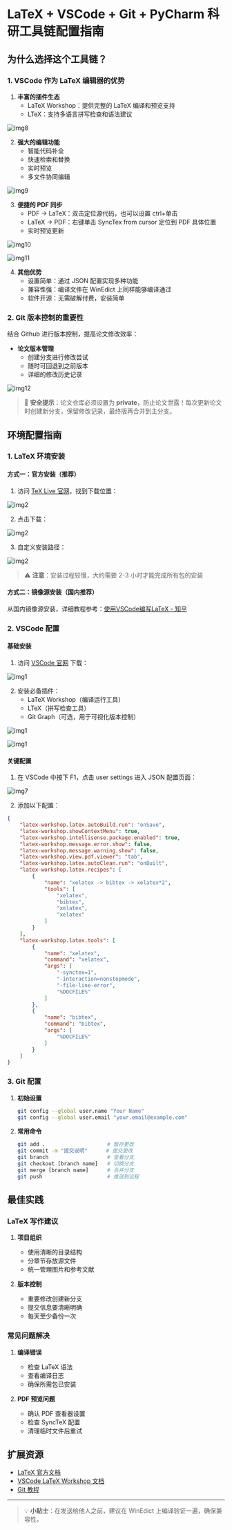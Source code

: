 # LaTeX + VSCode + Git + PyCharm 科研工具链配置指南

## 为什么选择这个工具链？

### 1. VSCode 作为 LaTeX 编辑器的优势

1. **丰富的插件生态**
   - LaTeX Workshop：提供完整的 LaTeX 编译和预览支持
   - LTeX：支持多语言拼写检查和语法建议

![img8](./imgs/img8.png)

2. **强大的编辑功能**
   - 智能代码补全
   - 快速检索和替换
   - 实时预览
   - 多文件协同编辑

![img9](./imgs/img9.png)

3. **便捷的 PDF 同步**
   - PDF -> LaTeX：双击定位源代码，也可以设置 ctrl+单击
   - LaTeX -> PDF：右键单击 SyncTex from cursor 定位到 PDF 具体位置
   - 实时预览更新

![img10](./imgs/img10.png)

![img11](./imgs/img11.png)

4. **其他优势**
   - 设置简单：通过 JSON 配置实现多种功能
   - 兼容性强：编译文件在 WinEdict 上同样能够编译通过
   - 软件开源：无需破解付费，安装简单

### 2. Git 版本控制的重要性

结合 Github 进行版本控制，提高论文修改效率：

- **论文版本管理**
  - 创建分支进行修改尝试
  - 随时可回退到之前版本
  - 详细的修改历史记录

![img12](./imgs/img12.png)

> 🔔 **安全提示**：论文仓库必须设置为 **private**，防止论文泄露！每次更新论文时创建新分支，保留修改记录，最终版再合并到主分支。

## 环境配置指南

### 1. LaTeX 环境安装

#### 方式一：官方安装（推荐）

1. 访问 [TeX Live 官网](https://www.tug.org/texlive/)，找到下载位置：

![img2](./imgs/img2.png)

2. 点击下载：

![img2](./imgs/img3.png)

3. 自定义安装路径：

![img2](./imgs/img4.png)

> ⚠️ **注意**：安装过程较慢，大约需要 2-3 小时才能完成所有包的安装

#### 方式二：镜像源安装（国内推荐）

从国内镜像源安装，详细教程参考：[使用VSCode编写LaTeX - 知乎](https://zhuanlan.zhihu.com/p/38178015)

### 2. VSCode 配置

#### 基础安装

1. 访问 [VSCode 官网](https://code.visualstudio.com/download) 下载：

![img1](./imgs/img1.png)

2. 安装必备插件：
   - LaTeX Workshop（编译运行工具）
   - LTeX（拼写检查工具）
   - Git Graph（可选，用于可视化版本控制）

![img1](./imgs/img5.png)

![img1](./imgs/img6.png)

#### 关键配置

1. 在 VSCode 中按下 F1，点击 user settings 进入 JSON 配置页面：

![img7](./imgs/img7.png)

2. 添加以下配置：

```json
{
    "latex-workshop.latex.autoBuild.run": "onSave",
    "latex-workshop.showContextMenu": true,
    "latex-workshop.intellisense.package.enabled": true,
    "latex-workshop.message.error.show": false,
    "latex-workshop.message.warning.show": false,
    "latex-workshop.view.pdf.viewer": "tab",
    "latex-workshop.latex.autoClean.run": "onBuilt",
    "latex-workshop.latex.recipes": [
        {
            "name": "xelatex -> bibtex -> xelatex*2",
            "tools": [
                "xelatex",
                "bibtex",
                "xelatex",
                "xelatex"
            ]
        }
    ],
    "latex-workshop.latex.tools": [
        {
            "name": "xelatex",
            "command": "xelatex",
            "args": [
                "-synctex=1",
                "-interaction=nonstopmode",
                "-file-line-error",
                "%DOCFILE%"
            ]
        },
        {
            "name": "bibtex",
            "command": "bibtex",
            "args": [
                "%DOCFILE%"
            ]
        }
    ]
}
```

### 3. Git 配置

1. **初始设置**
   ```bash
   git config --global user.name "Your Name"
   git config --global user.email "your.email@example.com"
   ```

2. **常用命令**
   ```bash
   git add .                    # 暂存更改
   git commit -m "提交说明"      # 提交更改
   git branch                   # 查看分支
   git checkout [branch name]   # 切换分支
   git merge [branch name]      # 合并分支
   git push                     # 推送到远程
   ```

## 最佳实践

### LaTeX 写作建议

1. **项目组织**
   - 使用清晰的目录结构
   - 分章节存放源文件
   - 统一管理图片和参考文献

2. **版本控制**
   - 重要修改创建新分支
   - 提交信息要清晰明确
   - 每天至少备份一次

### 常见问题解决

1. **编译错误**
   - 检查 LaTeX 语法
   - 查看编译日志
   - 确保所需包已安装

2. **PDF 预览问题**
   - 确认 PDF 查看器设置
   - 检查 SyncTeX 配置
   - 清理临时文件后重试

## 扩展资源

- [LaTeX 官方文档](https://www.latex-project.org/help/documentation/)
- [VSCode LaTeX Workshop 文档](https://github.com/James-Yu/LaTeX-Workshop/wiki)
- [Git 教程](https://git-scm.com/book/zh/v2)

---

> 💡 **小贴士**：在发送给他人之前，建议在 WinEdict 上编译验证一遍，确保兼容性。
